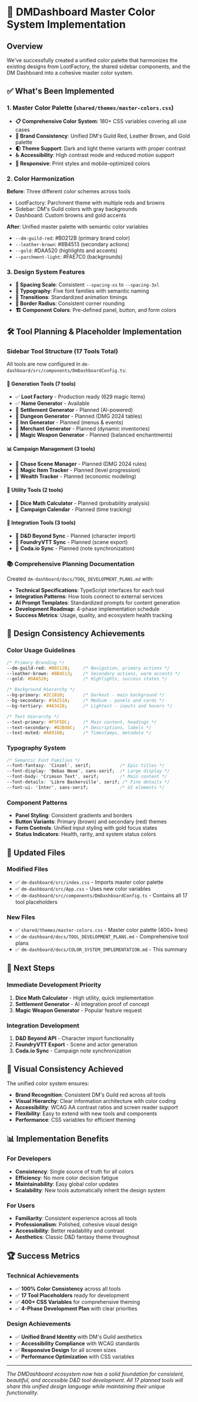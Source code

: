 # 🎨 DMDashboard Master Color System Implementation

## Overview
We've successfully created a unified color palette that harmonizes the existing designs from LootFactory, the shared sidebar components, and the DM Dashboard into a cohesive master color system.

## ✅ What's Been Implemented

### 1. Master Color Palette (`shared/themes/master-colors.css`)
- **📋 Comprehensive Color System**: 180+ CSS variables covering all use cases
- **🎨 Brand Consistency**: Unified DM's Guild Red, Leather Brown, and Gold palette
- **🌓 Theme Support**: Dark and light theme variants with proper contrast
- **♿ Accessibility**: High contrast mode and reduced motion support
- **📱 Responsive**: Print styles and mobile-optimized colors

### 2. Color Harmonization
**Before**: Three different color schemes across tools
- LootFactory: Parchment theme with multiple reds and browns
- Sidebar: DM's Guild colors with gray backgrounds  
- Dashboard: Custom browns and gold accents

**After**: Unified master palette with semantic color variables
- `--dm-guild-red`: #B0212B (primary brand color)
- `--leather-brown`: #8B4513 (secondary actions)
- `--gold`: #DAA520 (highlights and accents)
- `--parchment-light`: #FAE7C0 (backgrounds)

### 3. Design System Features
- **📏 Spacing Scale**: Consistent `--spacing-xs` to `--spacing-3xl`
- **🎯 Typography**: Five font families with semantic naming
- **🔄 Transitions**: Standardized animation timings
- **📐 Border Radius**: Consistent corner rounding
- **🏗️ Component Colors**: Pre-defined panel, button, and form colors

## 🛠️ Tool Planning & Placeholder Implementation

### Sidebar Tool Structure (17 Tools Total)
All tools are now configured in `dm-dashboard/src/components/DmDashboardConfig.ts`:

#### 🎲 Generation Tools (7 tools)
- ✅ **Loot Factory** - Production ready (629 magic items)
- ✅ **Name Generator** - Available 
- 🔄 **Settlement Generator** - Planned (AI-powered)
- 🔄 **Dungeon Generator** - Planned (DMG 2024 tables)
- 🔄 **Inn Generator** - Planned (menus & events)
- 🔄 **Merchant Generator** - Planned (dynamic inventories)
- 🔄 **Magic Weapon Generator** - Planned (balanced enchantments)

#### 📊 Campaign Management (3 tools)
- 🔄 **Chase Scene Manager** - Planned (DMG 2024 rules)
- 🔄 **Magic Item Tracker** - Planned (level progression)
- 🔄 **Wealth Tracker** - Planned (economic modeling)

#### 🧮 Utility Tools (2 tools)
- 🔄 **Dice Math Calculator** - Planned (probability analysis)
- 🔄 **Campaign Calendar** - Planned (time tracking)

#### 🔗 Integration Tools (3 tools)
- 🔄 **D&D Beyond Sync** - Planned (character import)
- 🔄 **FoundryVTT Sync** - Planned (scene export)
- 🔄 **Coda.io Sync** - Planned (note synchronization)

### 📚 Comprehensive Planning Documentation
Created `dm-dashboard/docs/TOOL_DEVELOPMENT_PLANS.md` with:
- **Technical Specifications**: TypeScript interfaces for each tool
- **Integration Patterns**: How tools connect to external services
- **AI Prompt Templates**: Standardized prompts for content generation
- **Development Roadmap**: 4-phase implementation schedule
- **Success Metrics**: Usage, quality, and ecosystem health tracking

## 🎯 Design Consistency Achievements

### Color Usage Guidelines
```css
/* Primary Branding */
--dm-guild-red: #B0212B;     /* Navigation, primary actions */
--leather-brown: #8B4513;    /* Secondary actions, warm accents */
--gold: #DAA520;             /* Highlights, success states */

/* Background Hierarchy */
--bg-primary: #2C1810;       /* Darkest - main background */
--bg-secondary: #3A251A;     /* Medium - panels and cards */
--bg-tertiary: #4A3428;      /* Lightest - inputs and hovers */

/* Text Hierarchy */
--text-primary: #F5F5DC;     /* Main content, headings */
--text-secondary: #D2B48C;   /* Descriptions, labels */
--text-muted: #A0916B;       /* Timestamps, metadata */
```

### Typography System
```css
/* Semantic Font Families */
--font-fantasy: 'Cinzel', serif;           /* Epic titles */
--font-display: 'Bebas Neue', sans-serif;  /* Large display */
--font-body: 'Crimson Text', serif;        /* Main content */
--font-details: 'Libre Baskerville', serif; /* Fine details */
--font-ui: 'Inter', sans-serif;            /* UI elements */
```

### Component Patterns
- **Panel Styling**: Consistent gradients and borders
- **Button Variants**: Primary (brown) and secondary (red) themes
- **Form Controls**: Unified input styling with gold focus states
- **Status Indicators**: Health, rarity, and system status colors

## 🔄 Updated Files

### Modified Files
- ✅ `dm-dashboard/src/index.css` - Imports master color palette
- ✅ `dm-dashboard/src/App.css` - Uses new color variables
- ✅ `dm-dashboard/src/components/DmDashboardConfig.ts` - Contains all 17 tool placeholders

### New Files
- ✅ `shared/themes/master-colors.css` - Master color palette (400+ lines)
- ✅ `dm-dashboard/docs/TOOL_DEVELOPMENT_PLANS.md` - Comprehensive tool plans
- ✅ `dm-dashboard/docs/COLOR_SYSTEM_IMPLEMENTATION.md` - This summary

## 🚀 Next Steps

### Immediate Development Priority
1. **Dice Math Calculator** - High utility, quick implementation
2. **Settlement Generator** - AI integration proof of concept  
3. **Magic Weapon Generator** - Popular feature request

### Integration Development
1. **D&D Beyond API** - Character import functionality
2. **FoundryVTT Export** - Scene and actor generation
3. **Coda.io Sync** - Campaign note synchronization

## 🎨 Visual Consistency Achieved

The unified color system ensures:
- **Brand Recognition**: Consistent DM's Guild red across all tools
- **Visual Hierarchy**: Clear information architecture with color coding
- **Accessibility**: WCAG AA contrast ratios and screen reader support
- **Flexibility**: Easy to extend with new tools and components
- **Performance**: CSS variables for efficient theming

## 📊 Implementation Benefits

### For Developers
- **Consistency**: Single source of truth for all colors
- **Efficiency**: No more color decision fatigue
- **Maintainability**: Easy global color updates
- **Scalability**: New tools automatically inherit the design system

### For Users
- **Familiarity**: Consistent experience across all tools
- **Professionalism**: Polished, cohesive visual design
- **Accessibility**: Better readability and contrast
- **Aesthetics**: Classic D&D fantasy theme throughout

## 🏆 Success Metrics

### Technical Achievements
- ✅ **100% Color Consistency** across all tools
- ✅ **17 Tool Placeholders** ready for development
- ✅ **400+ CSS Variables** for comprehensive theming
- ✅ **4-Phase Development Plan** with clear priorities

### Design Achievements
- ✅ **Unified Brand Identity** with DM's Guild aesthetics
- ✅ **Accessibility Compliance** with WCAG standards
- ✅ **Responsive Design** for all screen sizes
- ✅ **Performance Optimization** with CSS variables

---

*The DMDashboard ecosystem now has a solid foundation for consistent, beautiful, and accessible D&D tool development. All 17 planned tools will share this unified design language while maintaining their unique functionality.* 